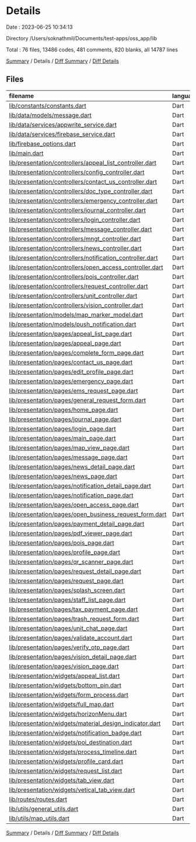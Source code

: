 # Details

Date : 2023-06-25 10:34:13

Directory /Users/soknathmil/Documents/test-apps/oss_app/lib

Total : 76 files,  13486 codes, 481 comments, 820 blanks, all 14787 lines

[Summary](results.md) / Details / [Diff Summary](diff.md) / [Diff Details](diff-details.md)

## Files
| filename | language | code | comment | blank | total |
| :--- | :--- | ---: | ---: | ---: | ---: |
| [lib/constants/constants.dart](/lib/constants/constants.dart) | Dart | 142 | 0 | 5 | 147 |
| [lib/data/models/message.dart](/lib/data/models/message.dart) | Dart | 14 | 0 | 3 | 17 |
| [lib/data/services/appwrite_service.dart](/lib/data/services/appwrite_service.dart) | Dart | 556 | 40 | 55 | 651 |
| [lib/data/services/firebase_service.dart](/lib/data/services/firebase_service.dart) | Dart | 77 | 2 | 7 | 86 |
| [lib/firebase_options.dart](/lib/firebase_options.dart) | Dart | 72 | 12 | 6 | 90 |
| [lib/main.dart](/lib/main.dart) | Dart | 41 | 1 | 5 | 47 |
| [lib/presentation/controllers/appeal_list_controller.dart](/lib/presentation/controllers/appeal_list_controller.dart) | Dart | 34 | 3 | 6 | 43 |
| [lib/presentation/controllers/config_controller.dart](/lib/presentation/controllers/config_controller.dart) | Dart | 29 | 3 | 7 | 39 |
| [lib/presentation/controllers/contact_us_controller.dart](/lib/presentation/controllers/contact_us_controller.dart) | Dart | 29 | 2 | 7 | 38 |
| [lib/presentation/controllers/doc_type_controller.dart](/lib/presentation/controllers/doc_type_controller.dart) | Dart | 39 | 3 | 9 | 51 |
| [lib/presentation/controllers/emergency_controller.dart](/lib/presentation/controllers/emergency_controller.dart) | Dart | 28 | 1 | 5 | 34 |
| [lib/presentation/controllers/journal_controller.dart](/lib/presentation/controllers/journal_controller.dart) | Dart | 27 | 2 | 5 | 34 |
| [lib/presentation/controllers/login_controller.dart](/lib/presentation/controllers/login_controller.dart) | Dart | 51 | 2 | 7 | 60 |
| [lib/presentation/controllers/message_controller.dart](/lib/presentation/controllers/message_controller.dart) | Dart | 41 | 1 | 8 | 50 |
| [lib/presentation/controllers/mngt_controller.dart](/lib/presentation/controllers/mngt_controller.dart) | Dart | 28 | 1 | 5 | 34 |
| [lib/presentation/controllers/news_controller.dart](/lib/presentation/controllers/news_controller.dart) | Dart | 27 | 2 | 5 | 34 |
| [lib/presentation/controllers/notification_controller.dart](/lib/presentation/controllers/notification_controller.dart) | Dart | 67 | 4 | 7 | 78 |
| [lib/presentation/controllers/open_access_controller.dart](/lib/presentation/controllers/open_access_controller.dart) | Dart | 27 | 2 | 5 | 34 |
| [lib/presentation/controllers/pois_controller.dart](/lib/presentation/controllers/pois_controller.dart) | Dart | 59 | 3 | 7 | 69 |
| [lib/presentation/controllers/request_controller.dart](/lib/presentation/controllers/request_controller.dart) | Dart | 32 | 2 | 6 | 40 |
| [lib/presentation/controllers/unit_controller.dart](/lib/presentation/controllers/unit_controller.dart) | Dart | 33 | 2 | 7 | 42 |
| [lib/presentation/controllers/vision_controller.dart](/lib/presentation/controllers/vision_controller.dart) | Dart | 29 | 3 | 7 | 39 |
| [lib/presentation/models/map_marker_model.dart](/lib/presentation/models/map_marker_model.dart) | Dart | 48 | 0 | 4 | 52 |
| [lib/presentation/models/push_notification.dart](/lib/presentation/models/push_notification.dart) | Dart | 12 | 0 | 2 | 14 |
| [lib/presentation/pages/appeal_list_page.dart](/lib/presentation/pages/appeal_list_page.dart) | Dart | 16 | 0 | 4 | 20 |
| [lib/presentation/pages/appeal_page.dart](/lib/presentation/pages/appeal_page.dart) | Dart | 316 | 29 | 18 | 363 |
| [lib/presentation/pages/complete_form_page.dart](/lib/presentation/pages/complete_form_page.dart) | Dart | 342 | 14 | 7 | 363 |
| [lib/presentation/pages/contact_us_page.dart](/lib/presentation/pages/contact_us_page.dart) | Dart | 121 | 1 | 6 | 128 |
| [lib/presentation/pages/edit_profile_page.dart](/lib/presentation/pages/edit_profile_page.dart) | Dart | 165 | 59 | 9 | 233 |
| [lib/presentation/pages/emergency_page.dart](/lib/presentation/pages/emergency_page.dart) | Dart | 101 | 0 | 12 | 113 |
| [lib/presentation/pages/ems_request_page.dart](/lib/presentation/pages/ems_request_page.dart) | Dart | 666 | 9 | 21 | 696 |
| [lib/presentation/pages/general_request_form.dart](/lib/presentation/pages/general_request_form.dart) | Dart | 633 | 6 | 21 | 660 |
| [lib/presentation/pages/home_page.dart](/lib/presentation/pages/home_page.dart) | Dart | 851 | 12 | 31 | 894 |
| [lib/presentation/pages/journal_page.dart](/lib/presentation/pages/journal_page.dart) | Dart | 172 | 4 | 15 | 191 |
| [lib/presentation/pages/login_page.dart](/lib/presentation/pages/login_page.dart) | Dart | 52 | 0 | 4 | 56 |
| [lib/presentation/pages/main_page.dart](/lib/presentation/pages/main_page.dart) | Dart | 256 | 15 | 37 | 308 |
| [lib/presentation/pages/map_view_page.dart](/lib/presentation/pages/map_view_page.dart) | Dart | 300 | 2 | 15 | 317 |
| [lib/presentation/pages/message_page.dart](/lib/presentation/pages/message_page.dart) | Dart | 135 | 9 | 17 | 161 |
| [lib/presentation/pages/news_detail_page.dart](/lib/presentation/pages/news_detail_page.dart) | Dart | 68 | 0 | 5 | 73 |
| [lib/presentation/pages/news_page.dart](/lib/presentation/pages/news_page.dart) | Dart | 139 | 2 | 11 | 152 |
| [lib/presentation/pages/notification_detail_page.dart](/lib/presentation/pages/notification_detail_page.dart) | Dart | 70 | 4 | 5 | 79 |
| [lib/presentation/pages/notification_page.dart](/lib/presentation/pages/notification_page.dart) | Dart | 190 | 8 | 12 | 210 |
| [lib/presentation/pages/open_access_page.dart](/lib/presentation/pages/open_access_page.dart) | Dart | 170 | 4 | 15 | 189 |
| [lib/presentation/pages/open_business_request_form.dart](/lib/presentation/pages/open_business_request_form.dart) | Dart | 1,145 | 27 | 26 | 1,198 |
| [lib/presentation/pages/payment_detail_page.dart](/lib/presentation/pages/payment_detail_page.dart) | Dart | 348 | 11 | 14 | 373 |
| [lib/presentation/pages/pdf_viewer_page.dart](/lib/presentation/pages/pdf_viewer_page.dart) | Dart | 103 | 1 | 9 | 113 |
| [lib/presentation/pages/pois_page.dart](/lib/presentation/pages/pois_page.dart) | Dart | 24 | 0 | 4 | 28 |
| [lib/presentation/pages/profile_page.dart](/lib/presentation/pages/profile_page.dart) | Dart | 504 | 27 | 16 | 547 |
| [lib/presentation/pages/qr_scanner_page.dart](/lib/presentation/pages/qr_scanner_page.dart) | Dart | 120 | 7 | 12 | 139 |
| [lib/presentation/pages/request_detail_page.dart](/lib/presentation/pages/request_detail_page.dart) | Dart | 600 | 0 | 13 | 613 |
| [lib/presentation/pages/request_page.dart](/lib/presentation/pages/request_page.dart) | Dart | 140 | 2 | 11 | 153 |
| [lib/presentation/pages/splash_screen.dart](/lib/presentation/pages/splash_screen.dart) | Dart | 38 | 0 | 6 | 44 |
| [lib/presentation/pages/staff_list_page.dart](/lib/presentation/pages/staff_list_page.dart) | Dart | 57 | 1 | 10 | 68 |
| [lib/presentation/pages/tax_payment_page.dart](/lib/presentation/pages/tax_payment_page.dart) | Dart | 462 | 9 | 9 | 480 |
| [lib/presentation/pages/trash_request_form.dart](/lib/presentation/pages/trash_request_form.dart) | Dart | 1,085 | 82 | 25 | 1,192 |
| [lib/presentation/pages/unit_chat_page.dart](/lib/presentation/pages/unit_chat_page.dart) | Dart | 144 | 2 | 13 | 159 |
| [lib/presentation/pages/validate_account.dart](/lib/presentation/pages/validate_account.dart) | Dart | 89 | 3 | 7 | 99 |
| [lib/presentation/pages/verify_otp_page.dart](/lib/presentation/pages/verify_otp_page.dart) | Dart | 280 | 11 | 14 | 305 |
| [lib/presentation/pages/vision_detail_page.dart](/lib/presentation/pages/vision_detail_page.dart) | Dart | 72 | 0 | 5 | 77 |
| [lib/presentation/pages/vision_page.dart](/lib/presentation/pages/vision_page.dart) | Dart | 111 | 0 | 8 | 119 |
| [lib/presentation/widgets/appeal_list.dart](/lib/presentation/widgets/appeal_list.dart) | Dart | 125 | 2 | 12 | 139 |
| [lib/presentation/widgets/bottom_pin.dart](/lib/presentation/widgets/bottom_pin.dart) | Dart | 144 | 8 | 12 | 164 |
| [lib/presentation/widgets/form_process.dart](/lib/presentation/widgets/form_process.dart) | Dart | 212 | 3 | 23 | 238 |
| [lib/presentation/widgets/full_map.dart](/lib/presentation/widgets/full_map.dart) | Dart | 127 | 0 | 22 | 149 |
| [lib/presentation/widgets/horizonMenu.dart](/lib/presentation/widgets/horizonMenu.dart) | Dart | 59 | 1 | 6 | 66 |
| [lib/presentation/widgets/material_design_indicator.dart](/lib/presentation/widgets/material_design_indicator.dart) | Dart | 38 | 1 | 10 | 49 |
| [lib/presentation/widgets/notification_badge.dart](/lib/presentation/widgets/notification_badge.dart) | Dart | 25 | 0 | 4 | 29 |
| [lib/presentation/widgets/poi_destination.dart](/lib/presentation/widgets/poi_destination.dart) | Dart | 140 | 2 | 8 | 150 |
| [lib/presentation/widgets/process_timeline.dart](/lib/presentation/widgets/process_timeline.dart) | Dart | 224 | 3 | 23 | 250 |
| [lib/presentation/widgets/profile_card.dart](/lib/presentation/widgets/profile_card.dart) | Dart | 77 | 1 | 6 | 84 |
| [lib/presentation/widgets/request_list.dart](/lib/presentation/widgets/request_list.dart) | Dart | 121 | 4 | 12 | 137 |
| [lib/presentation/widgets/tab_view.dart](/lib/presentation/widgets/tab_view.dart) | Dart | 121 | 1 | 7 | 129 |
| [lib/presentation/widgets/vetical_tab_view.dart](/lib/presentation/widgets/vetical_tab_view.dart) | Dart | 120 | 3 | 7 | 130 |
| [lib/routes/routes.dart](/lib/routes/routes.dart) | Dart | 273 | 0 | 4 | 277 |
| [lib/utils/general_utils.dart](/lib/utils/general_utils.dart) | Dart | 30 | 0 | 4 | 34 |
| [lib/utils/map_utils.dart](/lib/utils/map_utils.dart) | Dart | 23 | 0 | 3 | 26 |

[Summary](results.md) / Details / [Diff Summary](diff.md) / [Diff Details](diff-details.md)